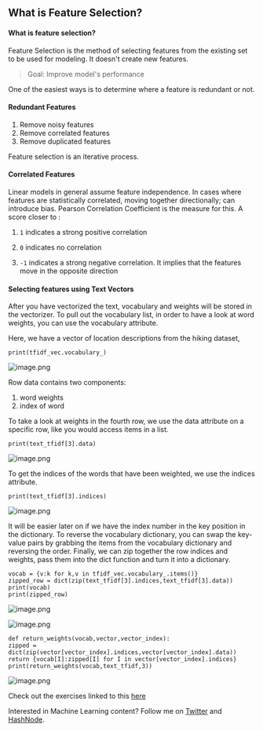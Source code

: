 ## What is Feature Selection?

#### What is feature selection?

Feature Selection is the method of selecting features from the existing set to be used for modeling. It doesn't create new features.

> Goal: Improve model's performance

One of the easiest ways is to determine where a feature is redundant or not.
 
#### **Redundant Features**

1. Remove noisy features
2. Remove correlated features
3. Remove duplicated features

Feature selection is an iterative process.

#### **Correlated Features**

Linear models in general assume feature independence. In cases where features are statistically correlated,  moving together directionally; can introduce bias. 
Pearson Correlation Coefficient is the measure for this. 
A score closer to :
1.  `1` indicates a strong positive correlation

2.  `0` indicates no correlation

3.  `-1` indicates a strong negative correlation. It implies that the features move in the opposite direction

#### Selecting features using Text Vectors

After you have vectorized the text, vocabulary and weights will be stored in the vectorizer. To pull out the vocabulary list, in order to have a look at word weights, you can use the vocabulary attribute.

Here, we have a vector of location descriptions from the hiking dataset,
```
print(tfidf_vec.vocabulary_)

```
![image.png](https://cdn.hashnode.com/res/hashnode/image/upload/v1642999723615/DiJpd619W.png)

Row data contains two components: 
1. word weights
2. index of word

To take a look at weights in the fourth row, we use the data attribute on a specific row, like you would access items in a list. 
```
print(text_tfidf[3].data)
```

![image.png](https://cdn.hashnode.com/res/hashnode/image/upload/v1643000215435/oSxfJdis9.png)

To get the indices of the words that have been weighted, we use the indices attribute.

```
print(text_tfidf[3].indices)
```

![image.png](https://cdn.hashnode.com/res/hashnode/image/upload/v1643000229414/58q2fHFoD.png)

It will be easier later on if we have the index number in the key position in the dictionary. To reverse the vocabulary dictionary, you can swap the key-value pairs by grabbing the items from the vocabulary dictionary and reversing the order. Finally, we can zip together the row indices and weights, pass them into the dict function and turn it into a dictionary.

```
vocab = {v:k for k,v in tfidf_vec.vocabulary_.items()}
zipped_row = dict(zip(text_tfidf[3].indices,text_tfidf[3].data))
print(vocab)
print(zipped_row)

```

![image.png](https://cdn.hashnode.com/res/hashnode/image/upload/v1643003847398/Je6NZNnup.png)

![image.png](https://cdn.hashnode.com/res/hashnode/image/upload/v1643003858402/6tGfBWMrJ.png)

```
def return_weights(vocab,vector,vector_index):
zipped = dict(zip(vector[vector_index].indices,vector[vector_index].data))
return {vocab[I]:zipped[I] for I in vector[vector_index].indices}
print(return_weights(vocab,text_tfidf,3))
```

![image.png](https://cdn.hashnode.com/res/hashnode/image/upload/v1643003872572/U1FumSwDV.png)

Check out the exercises linked to this [here](https://github.com/manavmodi22/Preprocessing-for-Machine-Learning-in-Python/blob/main/data_preprocessing_chapter4_exercise.ipynb)
  
Interested in Machine Learning content? Follow me on [Twitter](https://twitter.com/manavmtwt) and [HashNode](https://hashnode.com/@manavmodi0004).

